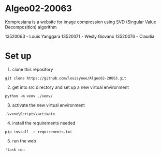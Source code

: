 # Algeo02-20063

Kompresiana is a website for image compression using SVD (Singular Value Decomposition) algorithm

13520063 - Louis Yanggara
13520071 - Wesly Giovano
13520076 - Claudia

# Set up

1. clone this repository

```
git clone https://github.com/louisyeee/Algeo02-20063.git
```

2. get into src directory and set up a new virtual environment

```
python -m venv ./venv/
```

3. activate the new virtual environment

```
.\venv\Scripts\activate
```

4. install the requirements needed
```
pip install -r requirements.txt
```

5. run the web
```
flask run
```